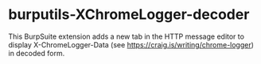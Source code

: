# burputils-XChromeLogger-decoder
This BurpSuite extension adds a new tab in the HTTP message editor to display X-ChromeLogger-Data (see https://craig.is/writing/chrome-logger) in decoded form.
